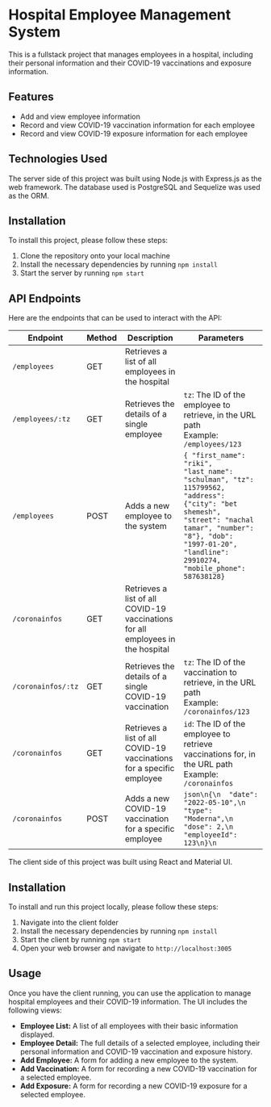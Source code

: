 # Hospital Employee Management System

This is a fullstack project that manages employees in a hospital, including their personal information and their COVID-19 vaccinations and exposure information.

## Features

- Add and view employee information
- Record and view COVID-19 vaccination information for each employee
- Record and view COVID-19 exposure information for each employee

## Technologies Used

The server side of this project was built using Node.js with Express.js as the web framework. The database used is PostgreSQL and Sequelize was used as the ORM.

## Installation

To install this project, please follow these steps:

1. Clone the repository onto your local machine
2. Install the necessary dependencies by running `npm install`
3. Start the server by running `npm start`

## API Endpoints

Here are the endpoints that can be used to interact with the API:

| Endpoint                     | Method | Description                                                                                      | Parameters |
| ----------------------------| ------ | ------------------------------------------------------------------------------------------------ | ---------- |
| `/employees`                 | GET    | Retrieves a list of all employees in the hospital                                                |            |
| `/employees/:tz`             | GET    | Retrieves the details of a single employee                                                       | `tz`: The ID of the employee to retrieve, in the URL path<br>Example: `/employees/123` |
| `/employees`                 | POST   | Adds a new employee to the system                                                                 | ```{ "first_name": "riki", "last_name": "schulman", "tz": 115799562, "address": {"city": "bet shemesh", "street": "nachal tamar", "number": "8"}, "dob": "1997-01-20", "landline": 29910274, "mobile_phone": 587638128}``` |
| `/coronainfos`              | GET    | Retrieves a list of all COVID-19 vaccinations for all employees in the hospital                  |            |
| `/coronainfos/:tz`          | GET    | Retrieves the details of a single COVID-19 vaccination                                            | `tz`: The ID of the vaccination to retrieve, in the URL path<br>Example: `/coronainfos/123` |
| `/coronainfos`| GET    | Retrieves a list of all COVID-19 vaccinations for a specific employee                             | `id`: The ID of the employee to retrieve vaccinations for, in the URL path<br>Example: `/coronainfos` |
| `/coronainfos`| POST   | Adds a new COVID-19 vaccination for a specific employee                                           | ```json\n{\n  "date": "2022-05-10",\n  "type": "Moderna",\n  "dose": 2,\n  "employeeId": 123\n}\n``` |


The client side of this project was built using React and Material UI.

## Installation

To install and run this project locally, please follow these steps:

1. Navigate into the client folder
2. Install the necessary dependencies by running `npm install`
3. Start the client by running `npm start`
4. Open your web browser and navigate to `http://localhost:3005`

## Usage

Once you have the client running, you can use the application to manage hospital employees and their COVID-19 information. The UI includes the following views:

- **Employee List:** A list of all employees with their basic information displayed.
- **Employee Detail:** The full details of a selected employee, including their personal information and COVID-19 vaccination and exposure history.
- **Add Employee:** A form for adding a new employee to the system.
- **Add Vaccination:** A form for recording a new COVID-19 vaccination for a selected employee.
- **Add Exposure:** A form for recording a new COVID-19 exposure for a selected employee.

